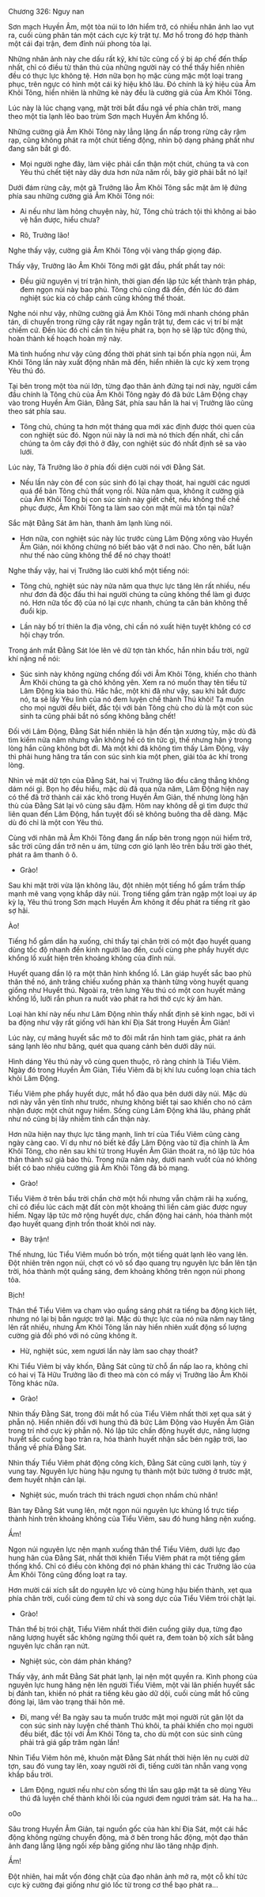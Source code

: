 




Chương 326: Nguy nan


Sơn mạch Huyền Âm, một tòa núi to lớn hiểm trở, có nhiều nhân ảnh lao vụt ra, cuối cùng phân tán một cách cực kỳ trật tự. Mơ hồ trong đó hợp thành một cái đại trận, đem đỉnh núi phong tỏa lại.

Những nhân ảnh này che dấu rất kỹ, khí tức cũng cố ý bị áp chế đến thấp nhất, chỉ có điều từ thân thủ của những người này có thể thấy hiển nhiên đều có thực lực không tệ. Hơn nữa bọn họ mặc cùng mặc một loại trang phục, trên ngực có hình một cái ký hiệu khô lâu. Đó chính là ký hiệu của Âm Khôi Tông, hiển nhiên là những kẻ này đều là cường giả của Âm Khôi Tông.

Lúc này là lúc chạng vạng, mặt trời bắt đầu ngả về phía chân trời, mang theo một tia lạnh lẽo bao trùm Sơn mạch Huyền Âm khổng lồ.

Những cường giả Âm Khôi Tông này lẳng lặng ẩn nấp trong rừng cây rậm rạp, cũng không phát ra một chút tiếng động, nhìn bộ dạng phảng phất như đang săn bắt gì đó.

- Mọi người nghe đây, làm việc phải cẩn thận một chút, chúng ta và con Yêu thú chết tiệt này dây dưa hơn nửa năm rồi, bây giờ phải bắt nó lại!

Dưới đám rừng cây, một gã Trưởng lão Âm Khôi Tông sắc mặt âm lệ đứng phía sau những cường giả Âm Khôi Tông nói:

- Ai nếu như làm hỏng chuyện này, hừ, Tông chủ trách tội thì không ai bảo vệ hắn được, hiểu chưa?

- Rõ, Trưởng lão!

Nghe thấy vậy, cường giả Âm Khôi Tông vội vàng thấp giọng đáp.

Thấy vậy, Trưởng lão Âm Khôi Tông mới gật đầu, phất phất tay nói:

- Đều giữ nguyên vị trí trận hình, thời gian đến lập tức kết thành trận pháp, đem ngọn núi này bao phủ. Tông chủ cũng đã đến, đến lúc đó đám nghiệt súc kia có chắp cánh cũng không thể thoát.

Nghe nói như vậy, những cường giả Âm Khôi Tông mới nhanh chóng phân tán, di chuyển trong rừng cây rất ngay ngắn trật tự, đem các vị trí bí mật chiếm cứ. Đến lúc đó chỉ cần tín hiệu phát ra, bọn họ sẽ lập tức động thủ, hoàn thành kế hoạch hoàn mỹ này.

Mà tình huống như vậy cũng đồng thời phát sinh tại bốn phía ngọn núi, Âm Khôi Tông lần này xuất động nhân mã đến, hiển nhiên là cực kỳ xem trọng Yêu thú đó.

Tại bên trong một tòa núi lớn, từng đạo thân ảnh đứng tại nơi này, người cầm đầu chính là Tông chủ của Âm Khôi Tông ngày đó đã bức Lâm Động chạy vào trong Huyền Âm Giản, Đằng Sát, phía sau hắn là hai vị Trưởng lão cũng theo sát phía sau.

- Tông chủ, chúng ta hơn một tháng qua mới xác định được thói quen của con nghiệt súc đó. Ngọn núi này là nơi mà nó thích đến nhất, chỉ cần chúng ta ôm cây đợi thỏ ở đây, con nghiệt súc đó nhất định sẽ sa vào lưới.

Lúc này, Tả Trưởng lão ở phía đối diện cười nói với Đằng Sát.

- Nếu lần này còn để con súc sinh đó lại chạy thoát, hai người các ngươi quá để bản Tông chủ thất vọng rồi. Nửa năm qua, không ít cường giả của Âm Khôi Tông bị con súc sinh này giết chết, nếu không thể chế phục được, Âm Khôi Tông ta làm sao còn mặt mũi mà tồn tại nữa?

Sắc mặt Đằng Sát âm hàn, thanh âm lạnh lùng nói.

- Hơn nữa, con nghiệt súc này lúc trước cùng Lâm Động xông vào Huyền Âm Giản, nói không chừng nó biết bảo vật ở nơi nào. Cho nên, bất luận như thế nào cũng không thể để nó chạy thoát!

Nghe thấy vậy, hai vị Trưởng lão cười khổ một tiếng nói:

- Tông chủ, nghiệt súc này nửa năm qua thực lực tăng lên rất nhiều, nếu như đơn đả độc đấu thì hai người chúng ta cũng không thể làm gì được nó. Hơn nữa tốc độ của nó lại cực nhanh, chúng ta căn bản không thể đuổi kịp.

- Lần này bố trí thiên la địa võng, chỉ cần nó xuất hiện tuyệt không có cơ hội chạy trốn.

Trong ánh mắt Đằng Sát lóe lên vẻ dữ tợn tàn khốc, hắn nhìn bầu trời, ngữ khí nặng nề nói:

- Súc sinh này không ngừng chống đối với Âm Khôi Tông, khiến cho thành Âm Khôi chúng ta gà chó không yên. Xem ra nó muốn thay tên tiểu tử Lâm Động kia báo thù. Hắc hắc, một khi đã như vậy, sau khi bắt được nó, ta sẽ lấy Yêu linh của nó đem luyện chế thành Thú khôi! Ta muốn cho mọi người đều biết, đắc tội với bản Tông chủ cho dù là một con súc sinh ta cũng phải bắt nó sống không bằng chết!

Đối với Lâm Động, Đằng Sát hiển nhiên là hận đến tận xương tủy, mặc dù đã tìm kiếm nửa năm nhưng vẫn không hề có tin tức gì, thế nhưng hận ý trong lòng hắn cũng không bớt đi. Mà một khi đã không tìm thấy Lâm Động, vậy thì phải hung hăng tra tấn con súc sinh kia một phen, giải tỏa ác khí trong lòng.

Nhìn vẻ mặt dữ tợn của Đằng Sát, hai vị Trưởng lão đều căng thẳng không dám nói gì. Bọn họ đều hiểu, mặc dù đã qua nửa năm, Lâm Động hiện nay có thể đã trở thành cái xác khô trong Huyền Âm Giản, thế nhưng lòng hận thù của Đằng Sát lại vô cùng sâu đậm. Hôm nay không dễ gì tìm được thứ liên quan đến Lâm Động, hắn tuyệt đối sẽ không buông tha dễ dàng. Mặc dù đó chỉ là một con Yêu thú.

Cùng với nhân mã Âm Khôi Tông đang ẩn nấp bên trong ngọn núi hiểm trở, sắc trời cũng dần trở nên u ám, từng cơn gió lạnh lẽo trên bầu trời gào thét, phát ra âm thanh ô ô.

- Grào!

Sau khi mặt trời vừa lặn không lâu, đột nhiên một tiếng hổ gầm trầm thấp mạnh mẽ vang vọng khắp dãy núi. Trong tiếng gầm tràn ngập một loại uy áp kỳ lạ, Yêu thú trong Sơn mạch Huyền Âm không ít đều phát ra tiếng rít gào sợ hãi.

Ào!

Tiếng hổ gầm dần hạ xuống, chỉ thấy tại chân trời có một đạo huyết quang dùng tốc độ nhanh đến kinh người lao đến, cuối cùng phe phẩy huyết dực khổng lồ xuất hiện trên khoảng không của đỉnh núi.

Huyết quang dần lộ ra một thân hình khổng lồ. Lân giáp huyết sắc bao phủ thân thể nó, ánh trăng chiếu xuống phản xạ thành từng vòng huyết quang giống như Huyết thú. Ngoài ra, trên lưng Yêu thú có một con huyết mãng khổng lồ, lưỡi rắn phun ra nuốt vào phát ra hơi thở cực kỳ âm hàn.

Loại hàn khí này nếu như Lâm Động nhìn thấy nhất định sẽ kinh ngạc, bởi vì ba động như vậy rất giống với hàn khí Địa Sát trong Huyền Âm Giản!

Lúc này, cự mãng huyết sắc mở to đôi mắt rắn hình tam giác, phát ra ánh sáng lạnh lẽo như băng, quét qua quang cảnh bên dưới dãy núi.

Hình dáng Yêu thú này vô cùng quen thuộc, rõ ràng chính là Tiểu Viêm. Ngày đó trong Huyền Âm Giản, Tiểu Viêm đã bị khí lưu cuồng loạn chia tách khỏi Lâm Động.

Tiểu Viêm phe phẩy huyết dực, mắt hổ đảo qua bên dưới dãy núi. Mặc dù nơi này vẫn yên tĩnh như trước, nhưng không biết tại sao khiến cho nó cảm nhận được một chút nguy hiểm. Sống cùng Lâm Động khá lâu, phảng phất như nó cũng bị lây nhiễm tính cẩn thận này.

Hơn nữa hiện nay thực lực tăng mạnh, linh trí của Tiểu Viêm cũng càng ngày càng cao. Ví dụ như nó biết kẻ đẩy Lâm Động vào tử địa chính là Âm Khôi Tông, cho nên sau khi từ trong Huyền Âm Giản thoát ra, nó lập tức hóa thân thành sứ giả báo thù. Trong nửa năm này, dưới nanh vuốt của nó không biết có bao nhiêu cường giả Âm Khôi Tông đã bỏ mạng.

- Grào!

Tiểu Viêm ở trên bầu trời chần chờ một hồi nhưng vẫn chậm rãi hạ xuống, chỉ có điều lúc cách mặt đất còn một khoảng thì liền cảm giác được nguy hiểm. Ngay lập tức mở rộng huyết dực, chấn động hai cánh, hóa thành một đạo huyết quang định trốn thoát khỏi nơi này.

- Bày trận!

Thế nhưng, lúc Tiểu Viêm muốn bỏ trốn, một tiếng quát lạnh lẽo vang lên. Đột nhiên trên ngọn núi, chợt có vô số đạo quang trụ nguyên lực bắn lên tận trời, hóa thành một quầng sáng, đem khoảng không trên ngọn núi phong tỏa.

Bịch!

Thân thể Tiểu Viêm va chạm vào quầng sáng phát ra tiếng ba động kịch liệt, nhưng nó lại bị bắn ngược trở lại. Mặc dù thực lực của nó nửa năm nay tăng lên rất nhiều, nhưng Âm Khôi Tông lần này hiển nhiên xuất động số lượng cường giả đối phó với nó cũng không ít.

- Hừ, nghiệt súc, xem ngươi lần này làm sao chạy thoát?

Khi Tiểu Viêm bị vây khốn, Đằng Sát cũng từ chỗ ẩn nấp lao ra, không chỉ có hai vị Tả Hữu Trưởng lão đi theo mà còn có mấy vị Trưởng lão Âm Khôi Tông khác nữa.

- Grào!

Nhìn thấy Đằng Sát, trong đôi mắt hổ của Tiểu Viêm nhất thời xẹt qua sát ý phẫn nộ. Hiển nhiên đối với hung thủ đã bức Lâm Động vào Huyền Âm Giản trong trí nhớ cực kỳ phẫn nộ. Nó lập tức chấn động huyết dực, năng lượng huyết sắc cuồng bạo tràn ra, hóa thành huyết nhận sắc bén ngập trời, lao thẳng về phía Đằng Sát.

Nhìn thấy Tiểu Viêm phát động công kích, Đằng Sát cũng cười lạnh, tùy ý vung tay. Nguyên lực hùng hậu ngưng tụ thành một bức tường ở trước mặt, đem huyết nhận cản lại.

- Nghiệt súc, muốn trách thì trách ngươi chọn nhầm chủ nhân!

Bàn tay Đằng Sát vung lên, một ngọn núi nguyên lực khủng lồ trực tiếp thành hình trên khoảng không của Tiểu Viêm, sau đó hung hăng nện xuống.

Ầm!

Ngọn núi nguyên lực nện mạnh xuống thân thể Tiểu Viêm, dưới lực đạo hung hãn của Đằng Sát, nhất thời khiến Tiểu Viêm phát ra một tiếng gầm thống khổ. Chỉ có điều còn không đợi nó phản kháng thì các Trưởng lão của Âm Khôi Tông cũng đồng loạt ra tay.

Hơn mười cái xích sắt do nguyên lực vô cùng hùng hậu biến thành, xẹt qua phía chân trời, cuối cùng đem tứ chi và song dực của Tiểu Viêm trói chặt lại.

- Grào!

Thân thể bị trói chặt, Tiểu Viêm nhất thời điên cuồng giãy dụa, từng đạo năng lượng huyết sắc không ngừng thổi quét ra, đem toàn bộ xích sắt bằng nguyên lực chấn rạn nứt.

- Nghiệt súc, còn dám phản kháng?

Thấy vậy, ánh mắt Đằng Sát phát lạnh, lại nện một quyền ra. Kình phong của nguyên lực hung hăng nện lên người Tiểu Viêm, một vài lân phiến huyết sắc bị đánh tan, khiến nó phát ra tiếng kêu gào dữ dội, cuối cùng mắt hổ cũng đóng lại, lâm vào trạng thái hôn mê.

- Đi, mang về! Ba ngày sau ta muốn trước mặt mọi người rút gân lột da con súc sinh này luyện chế thành Thú khôi, ta phải khiến cho mọi người đều biết, đắc tội với Âm Khôi Tông ta, cho dù một con súc sinh cũng phải trả giá gấp trăm ngàn lần!

Nhìn Tiểu Viêm hôn mê, khuôn mặt Đằng Sát nhất thời hiện lên nụ cười dữ tợn, sau đó vung tay lên, xoay người rời đi, tiếng cười tàn nhẫn vang vọng khắp bầu trời.

- Lâm Động, ngươi nếu như còn sống thì lần sau gặp mặt ta sẽ dùng Yêu thú đã luyện chế thành khôi lỗi của ngươi đem ngươi trảm sát. Ha ha ha…

o0o

Sâu trong Huyền Âm Giản, tại nguồn gốc của hàn khí Địa Sát, một cái hắc động không ngừng chuyển động, mà ở bên trong hắc động, một đạo thân ảnh đang lẳng lặng ngồi xếp bằng giống như lão tăng nhập định.

Ầm!

Đột nhiên, hai mắt vốn đóng chặt của đạo nhân ảnh mở ra, một cỗ khí tức cực kỳ cường đại giống như gió lốc từ trong cơ thể bạo phát ra...




